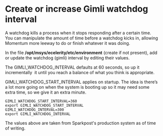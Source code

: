 # Create or increase Gimli watchdog interval

A watchdog kills a process when it stops responding after a certain time. You can manipulate the amount of time before a watchdog kicks in, allowing Momentum more leeway to do or finish whatever it was doing.

In the file **/opt/msys/ecelerity/etc/environment** (create if not present), add or update the watchdog (gimli) interval by editing their values.

The GIMLI_WATCHDOG_INTERVAL defaults at 60 seconds, so up it incrementally  it until you reach a balance of what you think is appropriate.

GIMLI_WATCHDOG_START_INTERVAL applies on startup. The idea is there’s a lot more going on when the system is booting up so it may need some extra time, so we give it an extra minute. 

	GIMLI_WATCHDOG_START_INTERVAL=360
	export GIMLI_WATCHDOG_START_INTERVAL
	GIMLI_WATCHDOG_INTERVAL=300
	export GIMLI_WATCHDOG_INTERVAL

The values above are taken from Sparkpost's production system as of time of writing.